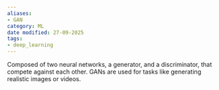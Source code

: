 ```yaml
---
aliases:
- GAN
category: ML
date modified: 27-09-2025
tags:
- deep_learning
---
```

Composed of two neural networks, a generator, and a discriminator, that compete against each other. GANs are used for tasks like generating realistic images or videos.